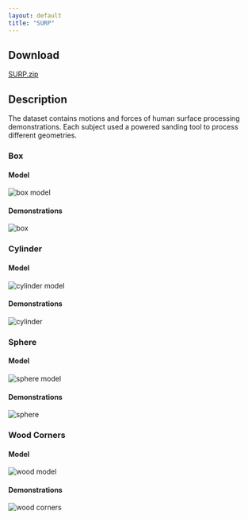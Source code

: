 ```yaml
---
layout: default
title: "SURP"
---
```


## Download

[SURP.zip](https://drive.google.com/file/d/1F2BPqj5yzMdlJAspF0CFfito1ppZS9hQ/view?usp=sharing)

## Description

The dataset contains motions and forces of human surface processing demonstrations.
Each subject used a powered sanding tool to process different geometries.

### Box

#### Model
![box model](images/box-compressed.png)


#### Demonstrations
![box](images/box-all.png)


### Cylinder

#### Model
![cylinder model](images/cylinder-compressed.png)

#### Demonstrations
![cylinder](images/cylinder-all.png)


### Sphere

#### Model
![sphere model](images/sphere-compressed.png)

#### Demonstrations
![sphere](images/sphere-all.png)


### Wood Corners

#### Model
![wood model](images/wooden-corners-compressed.png)

#### Demonstrations
![wood corners](images/wood-all.png)

